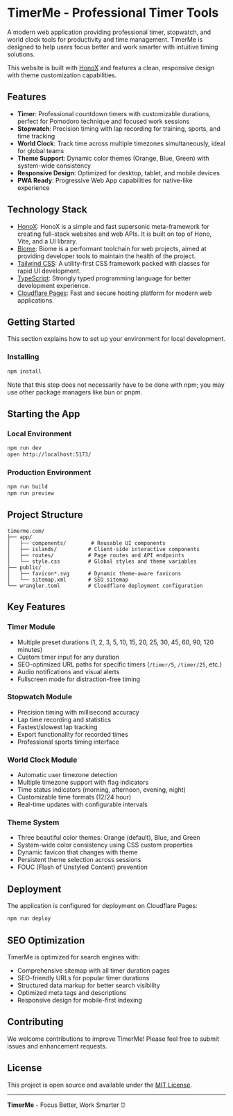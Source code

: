 # TimerMe - Professional Timer Tools

A modern web application providing professional timer, stopwatch, and world clock tools for productivity and time management. TimerMe is designed to help users focus better and work smarter with intuitive timing solutions.

This website is built with [HonoX](https://github.com/honojs/honox) and features a clean, responsive design with theme customization capabilities.

## Features

- **Timer**: Professional countdown timers with customizable durations, perfect for Pomodoro technique and focused work sessions
- **Stopwatch**: Precision timing with lap recording for training, sports, and time tracking
- **World Clock**: Track time across multiple timezones simultaneously, ideal for global teams
- **Theme Support**: Dynamic color themes (Orange, Blue, Green) with system-wide consistency
- **Responsive Design**: Optimized for desktop, tablet, and mobile devices
- **PWA Ready**: Progressive Web App capabilities for native-like experience

## Technology Stack

- [HonoX](https://github.com/honojs/honox): HonoX is a simple and fast supersonic meta-framework for creating full-stack websites and web APIs. It is built on top of Hono, Vite, and a UI library.
- [Biome](https://github.com/biomejs/biome): Biome is a performant toolchain for web projects, aimed at providing developer tools to maintain the health of the project.
- [Tailwind CSS](https://tailwindcss.com/): A utility-first CSS framework packed with classes for rapid UI development.
- [TypeScript](https://www.typescriptlang.org/): Strongly typed programming language for better development experience.
- [Cloudflare Pages](https://pages.cloudflare.com/): Fast and secure hosting platform for modern web applications.

## Getting Started

This section explains how to set up your environment for local development.

### Installing

```bash
npm install
```

Note that this step does not necessarily have to be done with npm; you may use other package managers like bun or pnpm.

## Starting the App

### Local Environment

```bash
npm run dev
open http://localhost:5173/
```

### Production Environment

```bash
npm run build
npm run preview
```

## Project Structure

```
timerme.com/
├── app/
│   ├── components/        # Reusable UI components
│   ├── islands/          # Client-side interactive components
│   ├── routes/           # Page routes and API endpoints
│   └── style.css         # Global styles and theme variables
├── public/
│   ├── favicon*.svg      # Dynamic theme-aware favicons
│   └── sitemap.xml       # SEO sitemap
└── wrangler.toml         # Cloudflare deployment configuration
```

## Key Features

### Timer Module
- Multiple preset durations (1, 2, 3, 5, 10, 15, 20, 25, 30, 45, 60, 90, 120 minutes)
- Custom timer input for any duration
- SEO-optimized URL paths for specific timers (`/timer/5`, `/timer/25`, etc.)
- Audio notifications and visual alerts
- Fullscreen mode for distraction-free timing

### Stopwatch Module
- Precision timing with millisecond accuracy
- Lap time recording and statistics
- Fastest/slowest lap tracking
- Export functionality for recorded times
- Professional sports timing interface

### World Clock Module
- Automatic user timezone detection
- Multiple timezone support with flag indicators
- Time status indicators (morning, afternoon, evening, night)
- Customizable time formats (12/24 hour)
- Real-time updates with configurable intervals

### Theme System
- Three beautiful color themes: Orange (default), Blue, and Green
- System-wide color consistency using CSS custom properties
- Dynamic favicon that changes with theme
- Persistent theme selection across sessions
- FOUC (Flash of Unstyled Content) prevention

## Deployment

The application is configured for deployment on Cloudflare Pages:

```bash
npm run deploy
```

## SEO Optimization

TimerMe is optimized for search engines with:
- Comprehensive sitemap with all timer duration pages
- SEO-friendly URLs for popular timer durations
- Structured data markup for better search visibility
- Optimized meta tags and descriptions
- Responsive design for mobile-first indexing

## Contributing

We welcome contributions to improve TimerMe! Please feel free to submit issues and enhancement requests.

## License

This project is open source and available under the [MIT License](LICENSE).

---

**TimerMe** - Focus Better, Work Smarter ⏰
